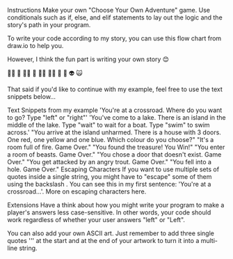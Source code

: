 Instructions
Make your own "Choose Your Own Adventure" game. Use conditionals such as if, else, and elif statements to lay out the logic and the story's path in your program.

To write your code according to my story, you can use this flow chart from draw.io to help you.

However, I think the fun part is writing your own story 😊

🧞‍♂️ 🐊 🧙‍♂️ 🧟 🧚‍♂️ 🧝‍♂️ 🥷 🤖 👽 🙀

That said if you'd like to continue with my example, feel free to use the text snippets below...

Text Snippets from my example
'You're at a crossroad. Where do you want to go? Type "left" or "right"'
'You've come to a lake. There is an island in the middle of the lake. Type "wait" to wait for a boat. Type "swim" to swim across.'
"You arrive at the island unharmed. There is a house with 3 doors. One red, one yellow and one blue. Which colour do you choose?"
"It's a room full of fire. Game Over."
"You found the treasure! You Win!"
"You enter a room of beasts. Game Over."
"You chose a door that doesn't exist. Game Over."
"You get attacked by an angry trout. Game Over."
"You fell into a hole. Game Over."
Escaping Characters
If you want to use multiple sets of quotes inside a single string, you might have to "escape" some of them using the backslash \. You can see this in my first sentence: 'You're at a crossroad...'. More on escaping characters here.

Extensions
Have a think about how you might write your program to make a player's answers less case-sensitive. In other words, your code should work regardless of whether your user answers "left" or "Left".

You can also add your own ASCII art. Just remember to add three single quotes ''' at the start and at the end of your artwork to turn it into a multi-line string.